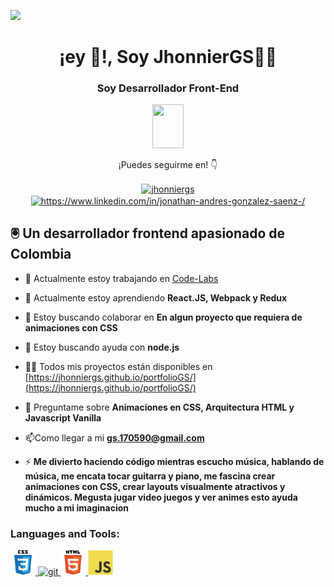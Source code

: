 <p>
  <img src="https://user-images.githubusercontent.com/64991337/109062875-7f7dac00-76b6-11eb-8d2b-bc008e2ee861.gif">
 </p> 
<h1 align="center">¡ey 👋!, Soy JhonnierGS👨‍💻</h1>
<h3 align="center">Soy <b>Desarrollador Front-End</b></h3>
<p align="center">
  <img src="https://user-images.githubusercontent.com/64991337/108940376-3deef180-7621-11eb-866f-60d68ee66dbc.gif" width="50px" height="70px">
</p>
<p align="center">¡Puedes seguirme en! 👇</p>
<p align="center">
<a href="https://twitter.com/jhonniergs" target="blank"><img align="center" src="https://cdn.jsdelivr.net/npm/simple-icons@3.0.1/icons/twitter.svg" alt="jhonniergs" height="30" width="40" /></a>
<a href="https://www.linkedin.com/in/jonathan-andres-gonzalez-saenz-/" target="blank"><img align="center" src="https://cdn.jsdelivr.net/npm/simple-icons@3.0.1/icons/linkedin.svg" alt="https://www.linkedin.com/in/jonathan-andres-gonzalez-saenz-/" height="30" width="40" /></a>
</p>

<h2>🖲 Un desarrollador frontend apasionado de Colombia</h2>

- 🔭 Actualmente estoy trabajando en [Code-Labs](https://www.code-labs.com/)

- 🌱 Actualmente estoy aprendiendo **React.JS, Webpack y Redux**

- 👯 Estoy buscando colaborar en **En algun proyecto que requiera de animaciones con CSS**

- 🤝 Estoy buscando ayuda con **node.js**

- 👨‍💻 Todos mis proyectos están disponibles en [https://jhonniergs.github.io/portfolioGS/](https://jhonniergs.github.io/portfolioGS/)

- 💬 Preguntame sobre **Animaciones en CSS, Arquitectura HTML y Javascript Vanilla**

- 📫Como llegar a mi **gs.170590@gmail.com**

- ⚡ **Me divierto haciendo código mientras escucho música, hablando de música, me encata tocar guitarra y piano, me fascina crear animaciones con CSS, crear layouts visualmente atractivos y dinámicos. Megusta jugar video juegos y ver animes esto ayuda mucho a mi imaginacion**


<h3 align="left">Languages and Tools:</h3>
<p align="left"> <a href="https://www.w3schools.com/css/" target="_blank"> <img src="https://raw.githubusercontent.com/devicons/devicon/master/icons/css3/css3-original-wordmark.svg" alt="css3" width="40" height="40"/> </a> <a href="https://git-scm.com/" target="_blank"> <img src="https://www.vectorlogo.zone/logos/git-scm/git-scm-icon.svg" alt="git" width="40" height="40"/> </a> <a href="https://www.w3.org/html/" target="_blank"> <img src="https://raw.githubusercontent.com/devicons/devicon/master/icons/html5/html5-original-wordmark.svg" alt="html5" width="40" height="40"/> </a> <a href="https://developer.mozilla.org/en-US/docs/Web/JavaScript" target="_blank"> <img src="https://raw.githubusercontent.com/devicons/devicon/master/icons/javascript/javascript-original.svg" alt="javascript" width="40" height="40"/> </a> </p>



<!--
**JhonnierGS/JhonnierGS** is a ✨ _special_ ✨ repository because its `README.md` (this file) appears on your GitHub profile.

Here are some ideas to get you started:

- 🔭 I’m currently working on ...
- 🌱 I’m currently learning ...
- 👯 I’m looking to collaborate on ...
- 🤔 I’m looking for help with ...
- 💬 Ask me about ...
- 📫 How to reach me: ...
- 😄 Pronouns: ...
- ⚡ Fun fact: ...
-->

